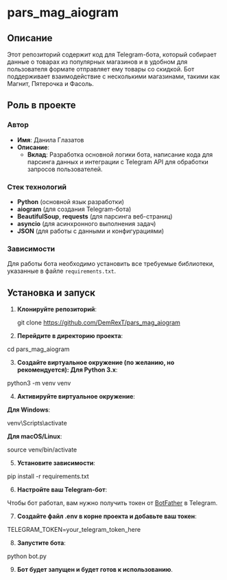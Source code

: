 # pars_mag_aiogram

## Описание

Этот репозиторий содержит код для Telegram-бота, который собирает данные о товарах из популярных магазинов и в удобном для пользователя формате отправляет ему товары со скидкой. Бот поддерживает взаимодействие с несколькими магазинами, такими как Магнит, Пятерочка и Фасоль.

## Роль в проекте

### Автор

- **Имя**: Данила Глазатов
- **Описание**:
  - **Вклад**: Разработка основной логики бота, написание кода для парсинга данных и интеграции с Telegram API для обработки запросов пользователей.

### Стек технологий

- **Python** (основной язык разработки)
- **aiogram** (для создания Telegram-бота)
- **BeautifulSoup**, **requests** (для парсинга веб-страниц)
- **asyncio** (для асинхронного выполнения задач)
- **JSON** (для работы с данными и конфигурациями)
  
### Зависимости

Для работы бота необходимо установить все требуемые библиотеки, указанные в файле `requirements.txt`.

## Установка и запуск

1. **Клонируйте репозиторий**:
   
   git clone https://github.com/DemRexT/pars_mag_aiogram

2. **Перейдите в директорию проекта**:
   
  cd pars_mag_aiogram
  
3. **Создайте виртуальное окружение (по желанию, но рекомендуется): Для Python 3.x**:

  python3 -m venv venv
  
4. **Активируйте виртуальное окружение**:

  **Для Windows**:
  
  venv\Scripts\activate
  
  **Для macOS/Linux**:
  
  source venv/bin/activate
  
5. **Установите зависимости**:

  pip install -r requirements.txt

6. **Настройте ваш Telegram-бот**:

  Чтобы бот работал, вам нужно получить токен от [BotFather](https://web.telegram.org/k/#@BotFather) в Telegram.

7. **Создайте файл .env в корне проекта и добавьте ваш токен**:

  TELEGRAM_TOKEN=your_telegram_token_here
  
8. **Запустите бота**:
  
  python bot.py
  
9. **Бот будет запущен и будет готов к использованию**.
